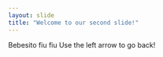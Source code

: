 ```yaml
---
layout: slide
title: "Welcome to our second slide!"
---
```

Bebesito fiu fiu
Use the left arrow to go back!
